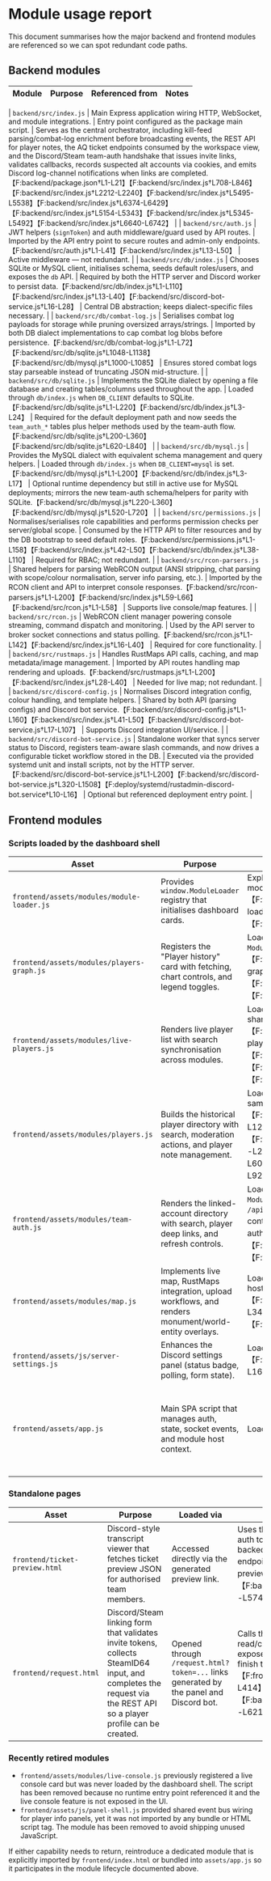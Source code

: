 # Module usage report

This document summarises how the major backend and frontend modules are referenced so we can spot redundant code paths.

## Backend modules

| Module | Purpose | Referenced from | Notes |
| --- | --- | --- | --- |

| `backend/src/index.js` | Main Express application wiring HTTP, WebSocket, and module integrations. | Entry point configured as the package main script. | Serves as the central orchestrator, including kill-feed parsing/combat-log enrichment before broadcasting events, the REST API for player notes, the AQ ticket endpoints consumed by the workspace view, and the Discord/Steam team-auth handshake that issues invite links, validates callbacks, records suspected alt accounts via cookies, and emits Discord log-channel notifications when links are completed.【F:backend/package.json†L1-L21】【F:backend/src/index.js†L708-L846】【F:backend/src/index.js†L2212-L2240】【F:backend/src/index.js†L5495-L5538】【F:backend/src/index.js†L6374-L6429】【F:backend/src/index.js†L5154-L5343】【F:backend/src/index.js†L5345-L5492】【F:backend/src/index.js†L6640-L6742】 |
| `backend/src/auth.js` | JWT helpers (`signToken`) and auth middleware/guard used by API routes. | Imported by the API entry point to secure routes and admin-only endpoints.【F:backend/src/auth.js†L1-L41】【F:backend/src/index.js†L13-L50】 | Active middleware — not redundant. |
| `backend/src/db/index.js` | Chooses SQLite or MySQL client, initialises schema, seeds default roles/users, and exposes the `db` API. | Required by both the HTTP server and Discord worker to persist data.【F:backend/src/db/index.js†L1-L110】【F:backend/src/index.js†L13-L40】【F:backend/src/discord-bot-service.js†L16-L28】 | Central DB abstraction; keeps dialect-specific files necessary. |
| `backend/src/db/combat-log.js` | Serialises combat log payloads for storage while pruning oversized arrays/strings. | Imported by both DB dialect implementations to cap combat log blobs before persistence.【F:backend/src/db/combat-log.js†L1-L72】【F:backend/src/db/sqlite.js†L1048-L1138】【F:backend/src/db/mysql.js†L1000-L1085】 | Ensures stored combat logs stay parseable instead of truncating JSON mid-structure. |
| `backend/src/db/sqlite.js` | Implements the SQLite dialect by opening a file database and creating tables/columns used throughout the app. | Loaded through `db/index.js` when `DB_CLIENT` defaults to SQLite.【F:backend/src/db/sqlite.js†L1-L220】【F:backend/src/db/index.js†L3-L24】 | Required for the default deployment path and now seeds the `team_auth_*` tables plus helper methods used by the team-auth flow.【F:backend/src/db/sqlite.js†L200-L360】【F:backend/src/db/sqlite.js†L620-L840】 |
| `backend/src/db/mysql.js` | Provides the MySQL dialect with equivalent schema management and query helpers. | Loaded through `db/index.js` when `DB_CLIENT=mysql` is set.【F:backend/src/db/mysql.js†L1-L200】【F:backend/src/db/index.js†L3-L17】 | Optional runtime dependency but still in active use for MySQL deployments; mirrors the new team-auth schema/helpers for parity with SQLite.【F:backend/src/db/mysql.js†L220-L360】【F:backend/src/db/mysql.js†L520-L720】 |
| `backend/src/permissions.js` | Normalises/serialises role capabilities and performs permission checks per server/global scope. | Consumed by the HTTP API to filter resources and by the DB bootstrap to seed default roles.【F:backend/src/permissions.js†L1-L158】【F:backend/src/index.js†L42-L50】【F:backend/src/db/index.js†L38-L110】 | Required for RBAC; not redundant. |
| `backend/src/rcon-parsers.js` | Shared helpers for parsing WebRCON output (ANSI stripping, chat parsing with scope/colour normalisation, server info parsing, etc.). | Imported by the RCON client and API to interpret console responses.【F:backend/src/rcon-parsers.js†L1-L200】【F:backend/src/index.js†L59-L66】【F:backend/src/rcon.js†L1-L58】 | Supports live console/map features. |
| `backend/src/rcon.js` | WebRCON client manager powering console streaming, command dispatch and monitoring. | Used by the API server to broker socket connections and status polling.【F:backend/src/rcon.js†L1-L142】【F:backend/src/index.js†L16-L40】 | Required for core functionality. |
| `backend/src/rustmaps.js` | Handles RustMaps API calls, caching, and map metadata/image management. | Imported by API routes handling map rendering and uploads.【F:backend/src/rustmaps.js†L1-L200】【F:backend/src/index.js†L28-L40】 | Needed for live map; not redundant. |
| `backend/src/discord-config.js` | Normalises Discord integration config, colour handling, and template helpers. | Shared by both API (parsing configs) and Discord bot service.【F:backend/src/discord-config.js†L1-L160】【F:backend/src/index.js†L41-L50】【F:backend/src/discord-bot-service.js†L17-L107】 | Supports Discord integration UI/service. |
| `backend/src/discord-bot-service.js` | Standalone worker that syncs server status to Discord, registers team-aware slash commands, and now drives a configurable ticket workflow stored in the DB. | Executed via the provided systemd unit and install scripts, not by the HTTP server.【F:backend/src/discord-bot-service.js†L1-L200】【F:backend/src/discord-bot-service.js†L320-L1508】【F:deploy/systemd/rustadmin-discord-bot.service†L10-L16】 | Optional but referenced deployment entry point. |

## Frontend modules

### Scripts loaded by the dashboard shell

| Asset | Purpose | Loaded via | Notes |
| --- | --- | --- | --- |
| `frontend/assets/modules/module-loader.js` | Provides `window.ModuleLoader` registry that initialises dashboard cards. | Explicitly loaded in `index.html` before feature modules.【F:frontend/assets/modules/module-loader.js†L1-L76】【F:frontend/index.html†L598-L605】 | Required bootstrap script. |
| `frontend/assets/modules/players-graph.js` | Registers the "Player history" card with fetching, chart controls, and legend toggles. | Loaded by `index.html` and initialised through `ModuleLoader.init` in `app.js`.【F:frontend/assets/modules/players-graph.js†L124-L220】【F:frontend/index.html†L598-L605】【F:frontend/assets/app.js†L2373-L2404】 | Active dashboard module. |
| `frontend/assets/modules/live-players.js` | Renders live player list with search synchronisation across modules. | Loaded by `index.html` and subscribes to the shared module bus.【F:frontend/assets/modules/live-players.js†L98-L160】【F:frontend/index.html†L598-L605】【F:frontend/assets/app.js†L906-L925】【F:frontend/assets/app.js†L2373-L2404】 | Active dashboard module. |
| `frontend/assets/modules/players.js` | Builds the historical player directory with search, moderation actions, and player note management. | Loaded by `index.html` and wired into the same bus and card host.【F:frontend/assets/modules/players.js†L1-L120】【F:frontend/assets/modules/players.js†L257-L2095】【F:frontend/index.html†L598-L605】【F:frontend/assets/app.js†L906-L925】 | Active dashboard module; now surfaces linked Discord accounts/alt indicators supplied by the new team-auth API in both the list and modal views.【F:frontend/assets/modules/players.js†L440-L520】【F:frontend/assets/modules/players.js†L1040-L1108】 |
| `frontend/assets/modules/team-auth.js` | Renders the linked-account directory with search, player deep links, and refresh controls. | Loaded by `index.html` and initialised through `ModuleLoader.init` so it can fetch `/api/team/auth/profiles` with the shared host context.【F:frontend/assets/modules/team-auth.js†L1-L212】【F:frontend/index.html†L124-L139】【F:frontend/assets/app.js†L6676-L6710】 | Active dashboard module listing Discord/Steam links from the new Linked Accounts section and dispatching `players:open-profile` events for moderation follow-up.【F:frontend/assets/modules/team-auth.js†L74-L205】 |
| `frontend/assets/modules/map.js` | Implements live map, RustMaps integration, upload workflows, and renders monument/world-entity overlays. | Loaded by `index.html` and relies on module host APIs from `app.js`.【F:frontend/assets/modules/map.js†L220-L340】【F:frontend/index.html†L598-L605】【F:frontend/assets/app.js†L2373-L2404】 | Active dashboard module. |
| `frontend/assets/js/server-settings.js` | Enhances the Discord settings panel (status badge, polling, form state). | Loaded globally on the dashboard shell.【F:frontend/assets/js/server-settings.js†L1-L160】【F:frontend/index.html†L603-L605】 | Supports Discord integration UI. |
| `frontend/assets/app.js` | Main SPA script that manages auth, state, socket events, and module host context. | Loaded last in `index.html` as the core client. | Provides `ModuleLoader` host context, powers the kill-feed and AQ Tickets workspace views, and exposes the event bus used by dashboard modules.【F:frontend/assets/app.js†L906-L925】【F:frontend/assets/app.js†L958-L1174】【F:frontend/assets/app.js†L3035-L3419】【F:frontend/assets/app.js†L2373-L2440】【F:frontend/index.html†L598-L605】 |

### Standalone pages

| Asset | Purpose | Loaded via | Notes |
| --- | --- | --- | --- |
| `frontend/ticket-preview.html` | Discord-style transcript viewer that fetches ticket preview JSON for authorised team members. | Accessed directly via the generated preview link. | Uses the stored API base and auth token to render transcripts backed by the team preview endpoint.【F:frontend/ticket-preview.html†L1-L217】【F:backend/src/index.js†L5689-L5748】 |
| `frontend/request.html` | Discord/Steam linking form that validates invite tokens, collects SteamID64 input, and completes the request via the REST API so a player profile can be created. | Opened through `/request.html?token=...` links generated by the panel and Discord bot. | Calls the auth request read/complete endpoints exposed by the backend to finish the linking workflow.【F:frontend/request.html†L1-L414】【F:backend/src/index.js†L6056-L6211】 |

### Recently retired modules

* `frontend/assets/modules/live-console.js` previously registered a live console card but was never loaded by the dashboard shell. The script has been removed because no runtime entry point referenced it and the live console feature is not exposed in the UI.
* `frontend/assets/js/panel-shell.js` provided shared event bus wiring for player info panels, yet it was not imported by any bundle or HTML script tag. The module has been removed to avoid shipping unused JavaScript.

If either capability needs to return, reintroduce a dedicated module that is explicitly imported by `frontend/index.html` or bundled into `assets/app.js` so it participates in the module lifecycle documented above.
